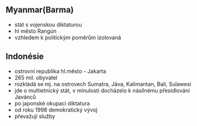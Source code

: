 ## Myanmar(Barma)
- stát s vojenskou diktaturou
- hl město Rangún
- vzhledem k politickým poměrům izolovaná

## Indonésie
- ostrovní republika hl.město - Jakarta
- 265 mil. obyvatel
- rozkládá se mj. na ostrovech Sumatra, Jáva, Kalimantan, Bali, Sulawesi
- jde o multietnický stát, v minulosti docházelo k násilnému přesídlování Javánců
- po japonské okupaci diktatura
- od roku 1998 demokratický vývoj
- převažují služby
